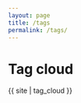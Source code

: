 ```yaml
---
layout: page
title: /tags
permalink: /tags/
---
```

<h1>Tag cloud</h1>
<div id="tag-cloud">
  {{ site | tag_cloud }}
</div>